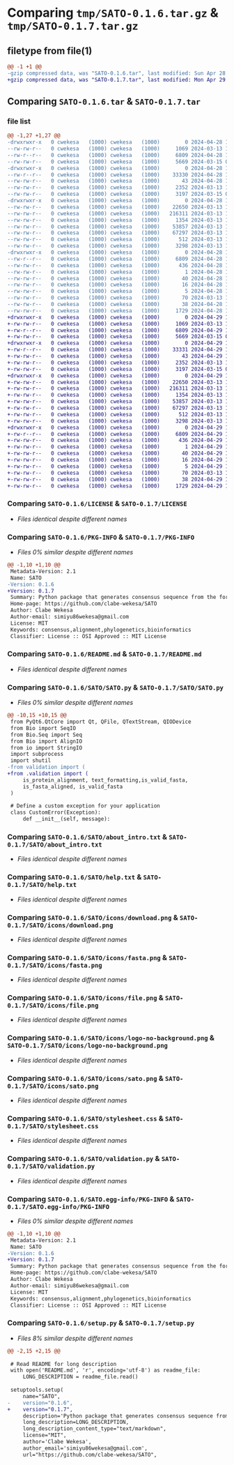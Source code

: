 # Comparing `tmp/SATO-0.1.6.tar.gz` & `tmp/SATO-0.1.7.tar.gz`

## filetype from file(1)

```diff
@@ -1 +1 @@
-gzip compressed data, was "SATO-0.1.6.tar", last modified: Sun Apr 28 13:55:14 2024, max compression
+gzip compressed data, was "SATO-0.1.7.tar", last modified: Mon Apr 29 18:46:57 2024, max compression
```

## Comparing `SATO-0.1.6.tar` & `SATO-0.1.7.tar`

### file list

```diff
@@ -1,27 +1,27 @@
-drwxrwxr-x   0 cwekesa   (1000) cwekesa   (1000)        0 2024-04-28 13:55:14.025518 SATO-0.1.6/
--rw-rw-r--   0 cwekesa   (1000) cwekesa   (1000)     1069 2024-03-13 17:18:07.000000 SATO-0.1.6/LICENSE
--rw-r--r--   0 cwekesa   (1000) cwekesa   (1000)     6809 2024-04-28 13:55:14.025518 SATO-0.1.6/PKG-INFO
--rw-rw-r--   0 cwekesa   (1000) cwekesa   (1000)     5669 2024-03-15 06:12:30.000000 SATO-0.1.6/README.md
-drwxrwxr-x   0 cwekesa   (1000) cwekesa   (1000)        0 2024-04-28 13:55:14.025518 SATO-0.1.6/SATO/
--rw-r--r--   0 cwekesa   (1000) cwekesa   (1000)    33330 2024-04-28 13:48:12.000000 SATO-0.1.6/SATO/SATO.py
--rw-rw-r--   0 cwekesa   (1000) cwekesa   (1000)       43 2024-04-28 13:20:29.000000 SATO-0.1.6/SATO/__init__.py
--rw-rw-r--   0 cwekesa   (1000) cwekesa   (1000)     2352 2024-03-13 17:18:07.000000 SATO-0.1.6/SATO/about_intro.txt
--rw-rw-r--   0 cwekesa   (1000) cwekesa   (1000)     3197 2024-03-15 06:13:15.000000 SATO-0.1.6/SATO/help.txt
-drwxrwxr-x   0 cwekesa   (1000) cwekesa   (1000)        0 2024-04-28 13:55:14.025518 SATO-0.1.6/SATO/icons/
--rw-rw-r--   0 cwekesa   (1000) cwekesa   (1000)    22650 2024-03-13 17:18:07.000000 SATO-0.1.6/SATO/icons/download.png
--rw-rw-r--   0 cwekesa   (1000) cwekesa   (1000)   216311 2024-03-13 17:18:07.000000 SATO-0.1.6/SATO/icons/fasta.png
--rw-rw-r--   0 cwekesa   (1000) cwekesa   (1000)     1354 2024-03-13 17:18:07.000000 SATO-0.1.6/SATO/icons/file.png
--rw-rw-r--   0 cwekesa   (1000) cwekesa   (1000)    53857 2024-03-13 17:18:07.000000 SATO-0.1.6/SATO/icons/logo-no-background.png
--rw-rw-r--   0 cwekesa   (1000) cwekesa   (1000)    67297 2024-03-13 17:18:07.000000 SATO-0.1.6/SATO/icons/sato.png
--rw-rw-r--   0 cwekesa   (1000) cwekesa   (1000)      512 2024-03-13 17:18:07.000000 SATO-0.1.6/SATO/stylesheet.css
--rw-rw-r--   0 cwekesa   (1000) cwekesa   (1000)     3298 2024-03-13 17:18:07.000000 SATO-0.1.6/SATO/validation.py
-drwxrwxr-x   0 cwekesa   (1000) cwekesa   (1000)        0 2024-04-28 13:55:14.025518 SATO-0.1.6/SATO.egg-info/
--rw-r--r--   0 cwekesa   (1000) cwekesa   (1000)     6809 2024-04-28 13:55:13.000000 SATO-0.1.6/SATO.egg-info/PKG-INFO
--rw-rw-r--   0 cwekesa   (1000) cwekesa   (1000)      436 2024-04-28 13:55:14.000000 SATO-0.1.6/SATO.egg-info/SOURCES.txt
--rw-rw-r--   0 cwekesa   (1000) cwekesa   (1000)        1 2024-04-28 13:55:13.000000 SATO-0.1.6/SATO.egg-info/dependency_links.txt
--rw-rw-r--   0 cwekesa   (1000) cwekesa   (1000)       40 2024-04-28 13:55:13.000000 SATO-0.1.6/SATO.egg-info/entry_points.txt
--rw-rw-r--   0 cwekesa   (1000) cwekesa   (1000)       16 2024-04-28 13:55:13.000000 SATO-0.1.6/SATO.egg-info/requires.txt
--rw-rw-r--   0 cwekesa   (1000) cwekesa   (1000)        5 2024-04-28 13:55:13.000000 SATO-0.1.6/SATO.egg-info/top_level.txt
--rw-rw-r--   0 cwekesa   (1000) cwekesa   (1000)       70 2024-03-13 17:18:07.000000 SATO-0.1.6/run.py
--rw-rw-r--   0 cwekesa   (1000) cwekesa   (1000)       38 2024-04-28 13:55:14.029518 SATO-0.1.6/setup.cfg
--rw-rw-r--   0 cwekesa   (1000) cwekesa   (1000)     1729 2024-04-28 13:20:15.000000 SATO-0.1.6/setup.py
+drwxrwxr-x   0 cwekesa   (1000) cwekesa   (1000)        0 2024-04-29 18:46:57.716704 SATO-0.1.7/
+-rw-rw-r--   0 cwekesa   (1000) cwekesa   (1000)     1069 2024-03-13 17:18:07.000000 SATO-0.1.7/LICENSE
+-rw-r--r--   0 cwekesa   (1000) cwekesa   (1000)     6809 2024-04-29 18:46:57.716704 SATO-0.1.7/PKG-INFO
+-rw-rw-r--   0 cwekesa   (1000) cwekesa   (1000)     5669 2024-03-15 06:12:30.000000 SATO-0.1.7/README.md
+drwxrwxr-x   0 cwekesa   (1000) cwekesa   (1000)        0 2024-04-29 18:46:57.716704 SATO-0.1.7/SATO/
+-rw-r--r--   0 cwekesa   (1000) cwekesa   (1000)    33331 2024-04-29 18:12:03.000000 SATO-0.1.7/SATO/SATO.py
+-rw-rw-r--   0 cwekesa   (1000) cwekesa   (1000)       43 2024-04-29 18:46:15.000000 SATO-0.1.7/SATO/__init__.py
+-rw-rw-r--   0 cwekesa   (1000) cwekesa   (1000)     2352 2024-03-13 17:18:07.000000 SATO-0.1.7/SATO/about_intro.txt
+-rw-rw-r--   0 cwekesa   (1000) cwekesa   (1000)     3197 2024-03-15 06:13:15.000000 SATO-0.1.7/SATO/help.txt
+drwxrwxr-x   0 cwekesa   (1000) cwekesa   (1000)        0 2024-04-29 18:46:57.716704 SATO-0.1.7/SATO/icons/
+-rw-rw-r--   0 cwekesa   (1000) cwekesa   (1000)    22650 2024-03-13 17:18:07.000000 SATO-0.1.7/SATO/icons/download.png
+-rw-rw-r--   0 cwekesa   (1000) cwekesa   (1000)   216311 2024-03-13 17:18:07.000000 SATO-0.1.7/SATO/icons/fasta.png
+-rw-rw-r--   0 cwekesa   (1000) cwekesa   (1000)     1354 2024-03-13 17:18:07.000000 SATO-0.1.7/SATO/icons/file.png
+-rw-rw-r--   0 cwekesa   (1000) cwekesa   (1000)    53857 2024-03-13 17:18:07.000000 SATO-0.1.7/SATO/icons/logo-no-background.png
+-rw-rw-r--   0 cwekesa   (1000) cwekesa   (1000)    67297 2024-03-13 17:18:07.000000 SATO-0.1.7/SATO/icons/sato.png
+-rw-rw-r--   0 cwekesa   (1000) cwekesa   (1000)      512 2024-03-13 17:18:07.000000 SATO-0.1.7/SATO/stylesheet.css
+-rw-rw-r--   0 cwekesa   (1000) cwekesa   (1000)     3298 2024-03-13 17:18:07.000000 SATO-0.1.7/SATO/validation.py
+drwxrwxr-x   0 cwekesa   (1000) cwekesa   (1000)        0 2024-04-29 18:46:57.716704 SATO-0.1.7/SATO.egg-info/
+-rw-r--r--   0 cwekesa   (1000) cwekesa   (1000)     6809 2024-04-29 18:46:57.000000 SATO-0.1.7/SATO.egg-info/PKG-INFO
+-rw-rw-r--   0 cwekesa   (1000) cwekesa   (1000)      436 2024-04-29 18:46:57.000000 SATO-0.1.7/SATO.egg-info/SOURCES.txt
+-rw-rw-r--   0 cwekesa   (1000) cwekesa   (1000)        1 2024-04-29 18:46:57.000000 SATO-0.1.7/SATO.egg-info/dependency_links.txt
+-rw-rw-r--   0 cwekesa   (1000) cwekesa   (1000)       40 2024-04-29 18:46:57.000000 SATO-0.1.7/SATO.egg-info/entry_points.txt
+-rw-rw-r--   0 cwekesa   (1000) cwekesa   (1000)       16 2024-04-29 18:46:57.000000 SATO-0.1.7/SATO.egg-info/requires.txt
+-rw-rw-r--   0 cwekesa   (1000) cwekesa   (1000)        5 2024-04-29 18:46:57.000000 SATO-0.1.7/SATO.egg-info/top_level.txt
+-rw-rw-r--   0 cwekesa   (1000) cwekesa   (1000)       70 2024-03-13 17:18:07.000000 SATO-0.1.7/run.py
+-rw-rw-r--   0 cwekesa   (1000) cwekesa   (1000)       38 2024-04-29 18:46:57.716704 SATO-0.1.7/setup.cfg
+-rw-rw-r--   0 cwekesa   (1000) cwekesa   (1000)     1729 2024-04-29 18:45:21.000000 SATO-0.1.7/setup.py
```

### Comparing `SATO-0.1.6/LICENSE` & `SATO-0.1.7/LICENSE`

 * *Files identical despite different names*

### Comparing `SATO-0.1.6/PKG-INFO` & `SATO-0.1.7/PKG-INFO`

 * *Files 0% similar despite different names*

```diff
@@ -1,10 +1,10 @@
 Metadata-Version: 2.1
 Name: SATO
-Version: 0.1.6
+Version: 0.1.7
 Summary: Python package that generates consensus sequence from the forward and reverse sequences, performs multiple sequence alignment of the fasta sequences, and generates phylogenetic trees using Bayesian and Maximum Likelihood Methods
 Home-page: https://github.com/clabe-wekesa/SATO
 Author: Clabe Wekesa
 Author-email: simiyu86wekesa@gmail.com
 License: MIT
 Keywords: consensus,alignment,phylogenetics,bioinformatics
 Classifier: License :: OSI Approved :: MIT License
```

### Comparing `SATO-0.1.6/README.md` & `SATO-0.1.7/README.md`

 * *Files identical despite different names*

### Comparing `SATO-0.1.6/SATO/SATO.py` & `SATO-0.1.7/SATO/SATO.py`

 * *Files 0% similar despite different names*

```diff
@@ -10,15 +10,15 @@
 from PyQt6.QtCore import Qt, QFile, QTextStream, QIODevice
 from Bio import SeqIO
 from Bio.Seq import Seq
 from Bio import AlignIO
 from io import StringIO
 import subprocess
 import shutil
-from validation import (
+from .validation import (
     is_protein_alignment, text_formatting,is_valid_fasta,
     is_fasta_aligned, is_valid_fasta
 )
 
 # Define a custom exception for your application
 class CustomError(Exception):
     def __init__(self, message):
```

### Comparing `SATO-0.1.6/SATO/about_intro.txt` & `SATO-0.1.7/SATO/about_intro.txt`

 * *Files identical despite different names*

### Comparing `SATO-0.1.6/SATO/help.txt` & `SATO-0.1.7/SATO/help.txt`

 * *Files identical despite different names*

### Comparing `SATO-0.1.6/SATO/icons/download.png` & `SATO-0.1.7/SATO/icons/download.png`

 * *Files identical despite different names*

### Comparing `SATO-0.1.6/SATO/icons/fasta.png` & `SATO-0.1.7/SATO/icons/fasta.png`

 * *Files identical despite different names*

### Comparing `SATO-0.1.6/SATO/icons/file.png` & `SATO-0.1.7/SATO/icons/file.png`

 * *Files identical despite different names*

### Comparing `SATO-0.1.6/SATO/icons/logo-no-background.png` & `SATO-0.1.7/SATO/icons/logo-no-background.png`

 * *Files identical despite different names*

### Comparing `SATO-0.1.6/SATO/icons/sato.png` & `SATO-0.1.7/SATO/icons/sato.png`

 * *Files identical despite different names*

### Comparing `SATO-0.1.6/SATO/stylesheet.css` & `SATO-0.1.7/SATO/stylesheet.css`

 * *Files identical despite different names*

### Comparing `SATO-0.1.6/SATO/validation.py` & `SATO-0.1.7/SATO/validation.py`

 * *Files identical despite different names*

### Comparing `SATO-0.1.6/SATO.egg-info/PKG-INFO` & `SATO-0.1.7/SATO.egg-info/PKG-INFO`

 * *Files 0% similar despite different names*

```diff
@@ -1,10 +1,10 @@
 Metadata-Version: 2.1
 Name: SATO
-Version: 0.1.6
+Version: 0.1.7
 Summary: Python package that generates consensus sequence from the forward and reverse sequences, performs multiple sequence alignment of the fasta sequences, and generates phylogenetic trees using Bayesian and Maximum Likelihood Methods
 Home-page: https://github.com/clabe-wekesa/SATO
 Author: Clabe Wekesa
 Author-email: simiyu86wekesa@gmail.com
 License: MIT
 Keywords: consensus,alignment,phylogenetics,bioinformatics
 Classifier: License :: OSI Approved :: MIT License
```

### Comparing `SATO-0.1.6/setup.py` & `SATO-0.1.7/setup.py`

 * *Files 8% similar despite different names*

```diff
@@ -2,15 +2,15 @@
 
 # Read README for long description
 with open('README.md', 'r', encoding='utf-8') as readme_file:
     LONG_DESCRIPTION = readme_file.read()
 
 setuptools.setup(
     name="SATO",
-    version="0.1.6",
+    version="0.1.7",
     description='Python package that generates consensus sequence from the forward and reverse sequences, performs multiple sequence alignment of the fasta sequences, and generates phylogenetic trees using Bayesian and Maximum Likelihood Methods',
     long_description=LONG_DESCRIPTION,
     long_description_content_type="text/markdown",
     license="MIT",
     author='Clabe Wekesa',
     author_email='simiyu86wekesa@gmail.com',
     url="https://github.com/clabe-wekesa/SATO",
```

